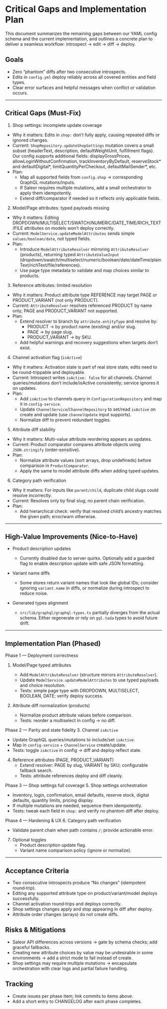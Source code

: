# Critical Gaps and Implementation Plan

This document summarizes the remaining gaps between our YAML config schema and the current implementation, and outlines a concrete plan to deliver a seamless workflow: introspect → edit → diff → deploy.

## Goals
- Zero “phantom” diffs after two consecutive introspects.
- Edits in `config.yml` deploy reliably across all covered entities and field types.
- Clear error surfaces and helpful messages when conflict or validation occurs.

---

## Critical Gaps (Must-Fix)

1) Shop settings: incomplete update coverage
- Why it matters: Edits in `shop:` don’t fully apply, causing repeated diffs or ignored changes.
- Current: `ShopRepository.updateShopSettings` mutation covers a small subset (headerText, description, defaultWeightUnit, fulfillment flags). Our config supports additional fields: displayGrossPrices, allowLoginWithoutConfirmation, trackInventoryByDefault, reserveStock* and defaultDigital*, limitQuantityPerCheckout, defaultMailSender*, etc.
- Plan:
  - Map all supported fields from `config.shop` → corresponding GraphQL mutations/inputs.
  - If Saleor requires multiple mutations, add a small orchestrator to apply them idempotently.
  - Extend diff/comparator if needed so it reflects only applicable fields.

2) Model/Page attributes: typed payloads missing
- Why it matters: Editing DROPDOWN/MULTISELECT/SWATCH/NUMERIC/DATE_TIME/RICH_TEXT/FILE attributes on models won’t deploy correctly.
- Current: `ModelService.updateModelAttributes` sends simple `values/boolean/date`, not typed fields.
- Plan:
  - Introduce `ModelAttributeResolver` mirroring `AttributeResolver` (products), returning typed `AttributeValueInput` (dropdown/swatch/multiselect/numeric/boolean/date/dateTime/plainText/richText/file/references).
  - Use page type metadata to validate and map choices similar to products.

3) Reference attributes: limited resolution
- Why it matters: Product attribute type REFERENCE may target PAGE or PRODUCT_VARIANT (not only PRODUCT).
- Current: `AttributeResolver` resolves referenced PRODUCT by name only; PAGE and PRODUCT_VARIANT not supported.
- Plan:
  - Extend resolver to branch by `attribute.entityType` and resolve by:
    - PRODUCT → by product name (existing) and/or slug.
    - PAGE → by page slug.
    - PRODUCT_VARIANT → by SKU.
  - Add helpful warnings and recovery suggestions when targets don’t exist.

4) Channel activation flag (`isActive`)
- Why it matters: Activation state is part of real store state; edits need to be round-trippable and deployable.
- Current: Introspect writes `isActive: false` for all channels. Channel queries/mutations don’t include/isActive consistently; service ignores it on updates.
- Plan:
  - Add `isActive` to channels query in `ConfigurationRepository` and map it in `config-service`.
  - Update `ChannelService`/`ChannelRepository` to set/read `isActive` on create and update (use `channelUpdate` input supports).
  - Normalize diff to prevent redundant toggles.

5) Attribute diff stability
- Why it matters: Multi-value attribute reordering appears as updates.
- Current: Product comparator compares attribute objects using `JSON.stringify` (order‑sensitive).
- Plan:
  - Normalize attribute values (sort arrays, drop undefineds) before comparison in `ProductComparator`.
  - Apply the same to model attribute diffs when adding typed updates.

6) Category path verification
- Why it matters: For inputs like `parent/child`, duplicate child slugs could resolve incorrectly.
- Current: Resolves only by final slug; no parent chain verification.
- Plan:
  - Add hierarchical check: verify that resolved child’s ancestry matches the given path; error/warn otherwise.

---

## High-Value Improvements (Nice-to-Have)

- Product description updates
  - Currently disabled due to server quirks. Optionally add a guarded flag to enable description update with safe JSON formatting.

- Variant name diffs
  - Some stores return variant names that look like global IDs; consider ignoring `variant.name` in diffs, or normalize during introspect to reduce noise.

- Generated types alignment
  - `src/lib/graphql/graphql-types.ts` partially diverges from the actual schema. Either regenerate or rely on `gql.tada` types to avoid future drift.

---

## Implementation Plan (Phased)

Phase 1 — Deployment correctness
1. Model/Page typed attributes
   - Add `ModelAttributeResolver` (structure mirrors `AttributeResolver`).
   - Update `ModelService.updateModelAttributes` to use typed payloads and choice resolution.
   - Tests: simple page type with DROPDOWN, MULTISELECT, BOOLEAN, DATE; verify deploy success.

2. Attribute diff normalization (products)
   - Normalize product attribute values before comparison.
   - Tests: reorder a multiselect in config → no diff.

Phase 2 — Parity and state fidelity
3. Channel `isActive`
   - Update GraphQL queries/mutations to include/set `isActive`.
   - Map in `config-service` + `ChannelService` create/update.
   - Tests: toggle `isActive` in config → diff and deploy reflect state.

4. Reference attributes (PAGE, PRODUCT_VARIANT)
   - Extend resolver: PAGE by slug, VARIANT by SKU; configurable fallback search.
   - Tests: attribute references deploy and diff cleanly.

Phase 3 — Shop settings full coverage
5. Shop settings orchestration
   - Inventory, login, confirmation, email defaults, reserve stock, digital defaults, quantity limits, pricing display.
   - If multiple mutations are needed, sequence them idempotently.
   - Tests: tweak each field in `shop:` and verify no phantom diff after deploy.

Phase 4 — Hardening & UX
6. Category path verification
   - Validate parent chain when path contains `/`; provide actionable error.

7. Optional toggles
   - Product description update flag.
   - Variant name comparison policy (ignore or normalize).

---

## Acceptance Criteria
- Two consecutive introspects produce “No changes” (idempotent round‑trip).
- Editing any supported attribute type on product/variant/model deploys successfully.
- Channel activation round‑trips and deploys correctly.
- Shop settings changes apply and stop appearing in diff after deploy.
- Attribute order changes (arrays) do not create diffs.

## Risks & Mitigations
- Saleor API differences across versions → gate by schema checks; add graceful fallbacks.
- Creating new attribute choices by value may be undesirable in some environments → add a strict mode to fail instead of create.
- Shop settings may require multiple mutations → encapsulate orchestration with clear logs and partial failure handling.

## Tracking
- Create issues per phase item; link commits to items above.
- Add a short entry to CHANGELOG after each phase completes.

